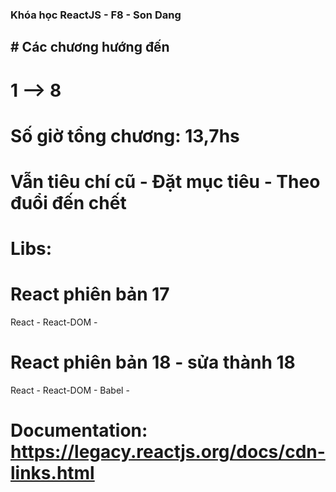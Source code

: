 ### Khóa học ReactJS - F8 - Son Dang

## # Các chương hướng đến

# 1 --> 8

# Số giờ tổng chương: 13,7hs

# Vẫn tiêu chí cũ - Đặt mục tiêu - Theo đuổi đến chết

# Libs:

# React phiên bản 17

React - <script crossorigin src="https://unpkg.com/react@17.0.0/umd/react.development.js"></script>
React-DOM - <script crossorigin src="https://unpkg.com/react-dom@17.0.0/umd/react-dom.production.min.js"></script>

# React phiên bản 18 - sửa thành 18

React -
React-DOM -
Babel -

<script crossorigin src="https://unpkg.com/react@18.0.0/umd/react.development.js"></script>
<script crossorigin src="https://unpkg.com/react-dom@18.0.0/umd/react-dom.production.min.js"></script>
<script src="https://unpkg.com/babel-standalone@6/babel.min.js"></script>

# Documentation: https://legacy.reactjs.org/docs/cdn-links.html
